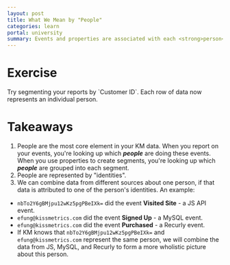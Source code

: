 ```yaml
---
layout: post
title: What We Mean by "People"
categories: learn
portal: university
summary: Events and properties are associated with each <strong>person</strong>, which lets you visualize the entire lifecycle of individual people.
---
```

# Exercise
<div class="alert alert-success alert-block">
Try segmenting your reports by `Customer ID`. Each row of data now represents an individual person.
</div>

# Takeaways

1. People are the most core element in your KM data. When you report on your events, you're looking up which ***people*** are doing these events. When you use properties to create segments, you're looking up which ***people*** are grouped into each segment.
2. People are represented by "identities".
3. We can combine data from different sources about one person, if that data is attributed to one of the person's identities. An example:
  * `nbTo2Y6gBMjpu12wKz5pgPBeIXk=` did the event **Visited Site** - a JS API event.
  * `efung@kissmetrics.com` did the event **Signed Up** - a MySQL event.
  * `efung@kissmetrics.com` did the event **Purchased** - a Recurly event.
  * If KM knows that `nbTo2Y6gBMjpu12wKz5pgPBeIXk=` and `efung@kissmetrics.com` represent the same person, we will combine the data from JS, MySQL, and Recurly to form a more wholistic picture about this person.